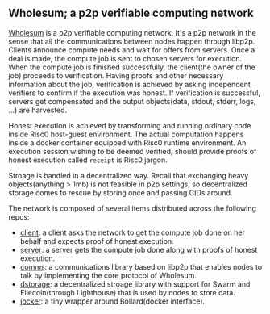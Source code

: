 ## Wholesum; a p2p verifiable computing network
[Wholesum](https://www.wholesum.network/) is a p2p verifiable computing network. It's a p2p network in the sense that all the communications between nodes happen through libp2p. Clients announce compute needs and wait for offers from servers. Once a deal is made, the compute job is sent to chosen servers for execution. When the compute job is finished successfully, the client(the owner of the job) proceeds to verification. Having proofs and other necessary information about the job, verification is achieved by asking independent verifiers to confirm if the execution was honest. If verification is successful, servers get compensated and the output objects(data, stdout, stderr, logs, ...) are harvested. 

Honest execution is achieved by transforming and running ordinary code inside Risc0 host-guest environment. The actual computation happens inside a docker container equipped with Risc0 runtime environment. An execution session wishing to be deemed verified, should provide proofs of honest execution called `receipt` is Risc0 jargon. 

Stroage is handled in a decentralized way. Recall that exchanging heavy objects(anything > 1mb) is not feasible in p2p settings, so decentralized storage comes to rescue by storing once and passing CIDs around.

The network is composed of several items distributed across the following repos:
- [client](https://github.com/WholesumNet/client): a client asks the network to get the compute job done on her behalf and expects proof of honest execution.
- [server](https://github.com/WholesumNet/server): a server gets the compute job done along with proofs of honest execution.
- [comms](https://github.com/WholesumNet/comms): a communications library based on libp2p that enables nodes to talk by implementing the core protocol of Wholesum.
- [dstorage](https://github.com/WholesumNet/dstorage): a decentralized stroage library with support for Swarm and Filecoin(through Lighthouse) that is used by nodes to store data.
- [jocker](https://github.com/WholesumNet/jocker): a tiny wrapper around Bollard(docker interface).
  
